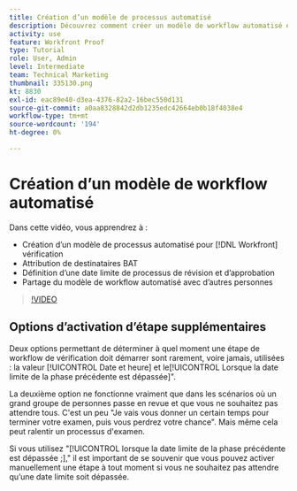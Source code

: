 ```yaml
---
title: Création d’un modèle de processus automatisé
description: Découvrez comment créer un modèle de workflow automatisé en affectant les destinataires du BAT et en définissant les échéances du BAT. Partagez ensuite le modèle avec d’autres utilisateurs.
activity: use
feature: Workfront Proof
type: Tutorial
role: User, Admin
level: Intermediate
team: Technical Marketing
thumbnail: 335130.png
kt: 8830
exl-id: eac89e40-d3ea-4376-82a2-16bec550d131
source-git-commit: a0aa8328842d2db1235edc42664eb0b18f4038e4
workflow-type: tm+mt
source-wordcount: '194'
ht-degree: 0%

---
```


# Création d’un modèle de workflow automatisé

Dans cette vidéo, vous apprendrez à :

* Création d’un modèle de processus automatisé pour [!DNL  Workfront] vérification
* Attribution de destinataires BAT
* Définition d’une date limite de processus de révision et d’approbation
* Partage du modèle de workflow automatisé avec d’autres personnes

>[!VIDEO](https://video.tv.adobe.com/v/335130/?quality=12)

## Options d’activation d’étape supplémentaires

Deux options permettant de déterminer à quel moment une étape de workflow de vérification doit démarrer sont rarement, voire jamais, utilisées : la valeur [!UICONTROL Date et heure] et le[!UICONTROL Lorsque la date limite de la phase précédente est dépassée]&quot;.

La deuxième option ne fonctionne vraiment que dans les scénarios où un grand groupe de personnes passe en revue et que vous ne souhaitez pas attendre tous. C&#39;est un peu &quot;Je vais vous donner un certain temps pour terminer votre examen, puis vous perdrez votre chance&quot;. Mais même cela peut ralentir un processus d&#39;examen.

Si vous utilisez &quot;[!UICONTROL lorsque la date limite de la phase précédente est dépassée ;],&quot; il est important de se souvenir que vous pouvez activer manuellement une étape à tout moment si vous ne souhaitez pas attendre qu’une date limite soit dépassée.

<!--
Lean More URLs
-->
